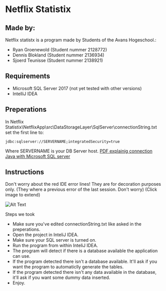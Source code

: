 
# Netflix Statistix


## Made by:
Netflix statistx is a program made by Students of the Avans Hogeschool.: 
 * Ryan Groenewold (Student nummer 2128772)
 * Dennis Blokland (Student nummer 2136934)
 * Sjoerd Teunisse (Student nummer 2138921)
  
## Requirements
 * Microsoft SQL Server 2017 (not yet tested with other versions)
 * IntelliJ IDEA

## Preperations

In Netflix Statistix\NetflixApp\src\DataStorageLayer\SqlServer\connectionString.txt set the first line to:

	jdbc:sqlserver://SERVERNAME;integratedSecurity=true

Where SERVERNAME is your DB Server host.
[PDF explainig connection Java with Microsoft SQL server ](https://avans-my.sharepoint.com/:b:/g/personal/r_groenewold3_student_avans_nl/EQGWuDLZJSlAoZN0zU8sDJQBiRcLf3lDYRpmMhBhqtVYRA?e=0aFcf0)

## Instructions

Don't worry about the red IDE error lines! They are for decoration purposes only.
(They where a previous error of the last session. Don't worry) (Click image to extend) 

![Alt Text](https://imgur.com/pln7wL0.gif)

Steps we took
 - Make sure you've edited connectionString.txt like asked in the preperations.
 - Open the project in InteliJ IDEA.
 - Make sure your SQL server is turned on. 
 - Run the program from within InteliJ IDEA. 
 - The program will detect if there is a database available the application can use.
 - If the program detected there isn't a database available. It'll ask if you want the program to automaticlly generate the tables.
 - If the program detected there isn't any data available in the database, it'll ask if you want some dummy data inserted. 
 - Enjoy.

